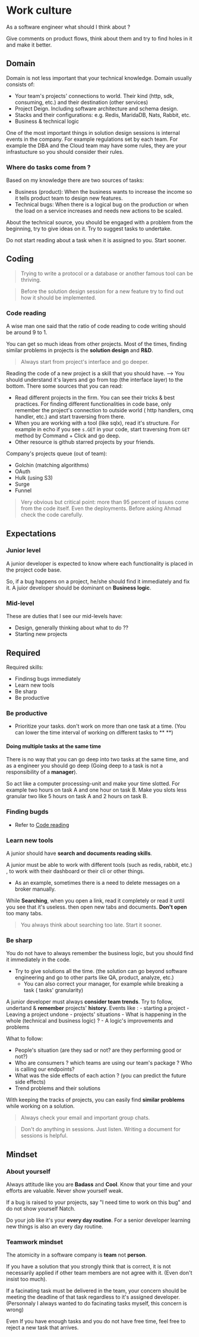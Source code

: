 # Work culture 

As a software engineer what should I think about ? 

Give comments on product flows, think about them and try to find holes in it and make it better. 

## Domain 

Domain is not less important that your technical knowledge. Domain usually consists of: 

- Your team's projects' connections to world. Their kind (http, sdk, consuming, etc.) and their destination (other services)
- Project Deign. Including software architecture and schema design.
- Stacks and their configurations: e.g. Redis, MaridaDB, Nats, Rabbit, etc.
- Business & technical logic

One of the most important things in solution design sessions is internal events in the company. For example regulations set by each team. For example the DBA and the Cloud team may have some rules, they are your infrastucture so you should consider their rules.

### Where do tasks come from ? 

Based on my knowledge there are two sources of tasks:
- Business (product): When the business wants to increase the income so it tells product team to design new features.
- Technical bugs: When there is a logical bug on the production or when the load on a service increases and needs new actions to be scaled.

About the technical source, you should be engaged with a problem from the beginning, try to give ideas on it. Try to suggest tasks to undertake. 

Do not start reading about a task when it is assigned to you. Start sooner.


## Coding

> Trying to write a protocol or a database or another famous tool can be thriving.

> Before the solution design session for a new feature try to find out how it should be implemented.

### Code reading 

A wise man one said that the ratio of code reading to code writing should be around 9 to 1.

You can get so much ideas from other projects. Most of the times, finding similar problems in projects is the **solution design** and **R&D**.

> Always start from project's interface and go deeper.

Reading the code of a new project is a skill that you should have. --> You should understand it's layers and go from top (the interface layer) to the bottom. There some sources that you can read:

- Read different projects in the firm. You can see their tricks & best practices. For finding different functionalities in code base, only remember the project's connection to outside world ( http handlers, cmq handler, etc.) and start traversing from there. 
- When you are working with a tool (like sqlx), read it's structure. For example in echo if you see `s.GET` in your code, start traversing from `GET` method by Command + Click and go deep. 
- Other resource is github starred projects by your friends.

Company's projects queue (out of team): 
- Golchin (matching algorithms)
- OAuth
- Hulk (using S3)
- Surge
- Funnel

> Very obvious but critical point: more than 95 percent of issues come from the code itself. Even the deployments. Before asking Ahmad check the code carefully. 

## Expectations 

### Junior level
A junior developer is expected to know where each functionality is placed in the project code base.

So, if a bug happens on a project, he/she should find it immediately and fix it.  A juior developer should be dominant on **Business logic**.

### Mid-level

These are duties that I see our mid-levels have:
- Design, generally thinking about what to do ??
- Starting new projects

## Required

Required skills:
- Findinsg bugs immediately
- Learn new tools
- Be sharp
- Be productive

### Be productive
- Prioritize your tasks. don't work on more than one task at a time. (You can lower the time interval of working on different tasks to ** **)

#### Doing multiple tasks at the same time

There is no way that you can go deep into two tasks at the same time, and as a engineer you should go deep (Going deep to a task is not a responsibility of a **manager**).

So act like a computer processing-unit and make your time slotted. For example two hours on task A and one hour on task B. Make you slots less granular two like 5 hours on task A and 2 hours on task B.

### Finding bugds
* Refer to [Code reading](https://github.com/parsaeisa/Notes/blob/main/Software%20engineering/work%20culture.md#code-reading)

### Learn new tools
A junior should have **search and documents reading skills**.

A junior must be able to work with different tools (such as redis, rabbit, etc.) , to work with their dashboard or their cli or other things.

* As an example, sometimes there is a need to delete messages on a broker manually.

While **Searching**, when you open a link, read it completely or read it until you see that it's useless. then open new tabs and documents. **Don't open** too many tabs. 

> You always think about searching too late. Start it sooner.

### Be sharp

You do not have to always remember the business logic, but you should find it immediately in the code. 

- Try to give solutions all the time. (the solution can go beyond software engineering and go to other parts 
like QA, product, analyze, etc.)
    - You can also correct your manager, for example while breaking a task ( tasks' granularity)

A junior developer must always **consider team trends**. Try to follow, undertand & **remember** projects' **history**. Events like :
    - starting a project
    - Leaving a project undone
    - projects' situations
    - What is happening in the whole (technical and business logic) ? 
    - A logic's improvements and problems

What to follow:
- People's situation (are they sad or not? are they performing good or not?)
- Who are consumers ? which teams are using our team's package ? Who is calling our endpoints?
- What was the side effects of each action ? (you can predict the future side effects)
- Trend problems and their solutions

With keeping the tracks of projects, you can easily find **similar problems** while working on a solution.

> Always check your email and important group chats.

> Don't do anything in sessions. Just listen. Writing a document for sessions is helpful.

## Mindset
### About yourself

Always attitude like you are **Badass** and **Cool**. Know that your time and your efforts are valuable. Never show yourself weak. 

If a bug is raised to your projects, say "I need time to work on this bug" and do not show yourself Natch.

Do your job like it's your **every day routine**. For a senior developer learning new things is also an every day routine. 

### Teamwork mindset

The atomicity in a software company is **team** not **person**. 

If you have a solution that you strongly think that is correct, it is not necessarily applied if other team members are not agree with it. (Even don't insist too much).

If a facinating task must be delivered in the team, your concern should be meeting the deadline of that task regardless to it's assigned developer. (Personnaly I always wanted to do facinating tasks myself, this concern is wrong)

Even If you have enough tasks and you do not have free time, feel free to reject a new task that arrives.
